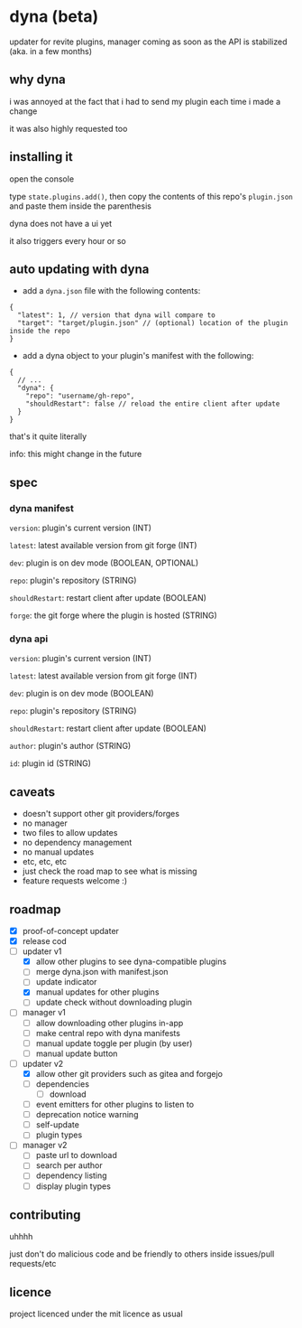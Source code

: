# dyna (beta)
updater for revite plugins, manager coming as soon as the API is stabilized (aka. in a few months)

## why dyna

i was annoyed at the fact that i had to send my plugin each time i made a change

it was also highly requested too

## installing it

open the console

type `state.plugins.add()`, then copy the contents of this repo's `plugin.json` and paste them inside the parenthesis

dyna does not have a ui yet

it also triggers every hour or so

## auto updating with dyna

- add a `dyna.json` file with the following contents:
```jsonc
{
  "latest": 1, // version that dyna will compare to
  "target": "target/plugin.json" // (optional) location of the plugin inside the repo
}
```
- add a dyna object to your plugin's manifest with the following:
```jsonc
{
  // ...
  "dyna": {
    "repo": "username/gh-repo",
    "shouldRestart": false // reload the entire client after update
  }
}
```

that's it
quite literally

info: this might change in the future

## spec

### dyna manifest

`version`: plugin's current version (INT)

`latest`: latest available version from git forge (INT)

`dev`: plugin is on dev mode (BOOLEAN, OPTIONAL)

`repo`: plugin's repository (STRING)

`shouldRestart`: restart client after update (BOOLEAN)

`forge`: the git forge where the plugin is hosted (STRING) 

### dyna api

`version`: plugin's current version (INT)

`latest`: latest available version from git forge (INT)

`dev`: plugin is on dev mode (BOOLEAN)

`repo`: plugin's repository (STRING)

`shouldRestart`: restart client after update (BOOLEAN)

`author`: plugin's author (STRING)

`id`: plugin id (STRING)

## caveats

- doesn't support other git providers/forges
- no manager
- two files to allow updates
- no dependency management
- no manual updates
- etc, etc, etc
- just check the road map to see what is missing
- feature requests welcome :)

## roadmap

- [x] proof-of-concept updater
- [x] release cod
- [ ] updater v1
  - [x] allow other plugins to see dyna-compatible plugins
  - [ ] merge dyna.json with manifest.json
  - [ ] update indicator
  - [x] manual updates for other plugins
  - [ ] update check without downloading plugin
- [ ] manager v1
  - [ ] allow downloading other plugins in-app
  - [ ] make central repo with dyna manifests
  - [ ] manual update toggle per plugin (by user)
  - [ ] manual update button
- [ ] updater v2
  - [x] allow other git providers such as gitea and forgejo
  - [ ] dependencies
    - [ ] download
  - [ ] event emitters for other plugins to listen to
  - [ ] deprecation notice warning
  - [ ] self-update
  - [ ] plugin types
- [ ] manager v2
  - [ ] paste url to download
  - [ ] search per author
  - [ ] dependency listing
  - [ ] display plugin types

## contributing

uhhhh

just don't do malicious code and be friendly to others inside issues/pull requests/etc

## licence

project licenced under the mit licence as usual

